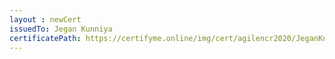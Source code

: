 ```yaml
--- 
layout : newCert 
issuedTo: Jegan Kunniya 
certificatePath: https://certifyme.online/img/cert/agilencr2020/JeganKunniya_ae766.png
--- 
```

